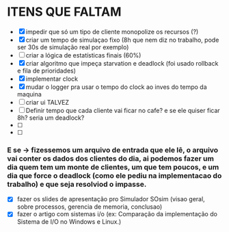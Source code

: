 # ITENS QUE FALTAM

- [x]  impedir que só um tipo de cliente monopolize os recursos (?)
- [x]  criar um tempo de simulaçao fixo (8h que nem diz no trabalho, pode ser 30s de simulação real por exemplo)
- [ ]  criar a lógica de estatísticas finais (60%)
- [x]  criar algoritmo que impeça starvation e deadlock (foi usado rollback e fila de prioridades)
- [x]  implementar clock
- [x]  mudar o logger pra usar o tempo do clock ao inves do tempo da maquina
- [ ]  criar ui TALVEZ
- [ ]  Definir tempo que cada cliente vai ficar no cafe? e se ele quiser ficar 8h? seria um deadlock?
- [ ]  
- [ ]  

### E se -> fizessemos um arquivo de entrada que ele lê, o arquivo vai conter os dados dos clientes do dia, ai podemos fazer um dia quem tem um monte de clientes, um que tem poucos, e um dia que force o deadlock (como ele pediu na implementacao do trabalho) e que seja resolviod o impasse.

- [x]  fazer os slides de apresentação pro Simulador SOsim (visao geral, sobre processos, gerencia de memoria, conclusao)
- [x]  fazer o artigo com sistemas i/o (ex: Comparação da implementação do Sistema de I/O no Windows e Linux.)
